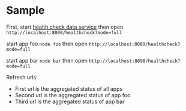 Sample
======

First, start [health check data service](https://git.sami.int.thomsonreuters.com/compass/cta-app-healthcheckdataservice) then open `http://localhost:8000/healthcheck?mode=full`

start app foo `node foo` then open `http://localhost:8080/healthcheck?mode=full`

start app bar `node bar` then open `http://localhost:8090/healthcheck?mode=full`

Refresh urls:

- First url is the aggregated status of all apps
- Second url is the aggregated status of app foo
- Third url is the aggregated status of app bar

